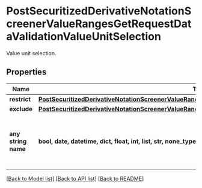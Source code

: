 # PostSecuritizedDerivativeNotationScreenerValueRangesGetRequestDataValidationValueUnitSelection

Value unit selection.

## Properties
Name | Type | Description | Notes
------------ | ------------- | ------------- | -------------
**restrict** | [**PostSecuritizedDerivativeNotationScreenerValueRangesGetRequestDataValidationValueUnitSelectionRestrict**](PostSecuritizedDerivativeNotationScreenerValueRangesGetRequestDataValidationValueUnitSelectionRestrict.md) |  | [optional] 
**exclude** | [**PostSecuritizedDerivativeNotationScreenerValueRangesGetRequestDataValidationValueUnitSelectionExclude**](PostSecuritizedDerivativeNotationScreenerValueRangesGetRequestDataValidationValueUnitSelectionExclude.md) |  | [optional] 
**any string name** | **bool, date, datetime, dict, float, int, list, str, none_type** | any string name can be used but the value must be the correct type | [optional]

[[Back to Model list]](../README.md#documentation-for-models) [[Back to API list]](../README.md#documentation-for-api-endpoints) [[Back to README]](../README.md)


